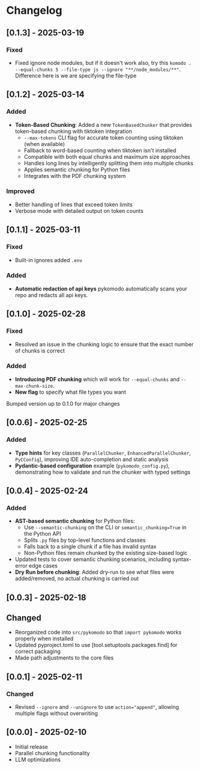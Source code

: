 # Changelog

## [0.1.3] - 2025-03-19

### Fixed
- Fixed ignore node modules, but if it doesn't work also, try this `komodo . --equal-chunks 5 --file-type js --ignore "**/node_modules/**"`. Difference here is we are specifying the file-type

## [0.1.2] - 2025-03-14

### Added
- **Token-Based Chunking**: Added a new `TokenBasedChunker` that provides token-based chunking with tiktoken integration
  - `--max-tokens` CLI flag for accurate token counting using tiktoken (when available)
  - Fallback to word-based counting when tiktoken isn't installed
  - Compatible with both equal chunks and maximum size approaches
  - Handles long lines by intelligently splitting them into multiple chunks
  - Applies semantic chunking for Python files
  - Integrates with the PDF chunking system

### Improved
- Better handling of lines that exceed token limits
- Verbose mode with detailed output on token counts

## [0.1.1] - 2025-03-11

### Fixed
- Built-in ignores added `.env`

### Added
- **Automatic redaction of api keys** pykomodo automatically scans your repo and redacts all api keys. 


## [0.1.0] - 2025-02-28

### Fixed
- Resolved an issue in the chunking logic to ensure that the exact number of chunks is correct

### Added
- **Introducing PDF chunking** which will work for `--equal-chunks` and `--max-chunk-size`.
- **New flag** to specify what file types you want

Bumped version up to 0.1.0 for major changes

## [0.0.6] - 2025-02-25
### Added
- **Type hints** for key classes (`ParallelChunker`, `EnhancedParallelChunker`, `PyCConfig`), improving IDE auto-completion and static analysis
- **Pydantic-based configuration** example (`pykomodo_config.py`), demonstrating how to validate and run the chunker with typed settings

## [0.0.4] - 2025-02-24
### Added
- **AST-based semantic chunking** for Python files:
  - Use `--semantic-chunking` on the CLI or `semantic_chunking=True` in the Python API
  - Splits `.py` files by top-level functions and classes
  - Falls back to a single chunk if a file has invalid syntax
  - Non-Python files remain chunked by the existing size-based logic
- Updated tests to cover semantic chunking scenarios, including syntax-error edge cases
- **Dry Run before chunking**: Added dry-run to see what files were added/removed, no actual chunking is carried out

## [0.0.3] - 2025-02-18
## Changed
- Reorganized code into `src/pykomodo` so that `import pykomodo` works properly when installed
- Updated pyproject.toml to use [tool.setuptools.packages.find] for correct packaging
- Made path adjustments to the core files 

## [0.0.1] - 2025-02-11
### Changed
- Revised `--ignore` and `--unignore` to use `action="append"`, allowing multiple flags without overwriting

## [0.0.0] - 2025-02-10
- Initial release
- Parallel chunking functionality
- LLM optimizations